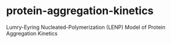 # protein-aggregation-kinetics
Lumry-Eyring Nucleated-Polymerization (LENP) Model of Protein Aggregation Kinetics
